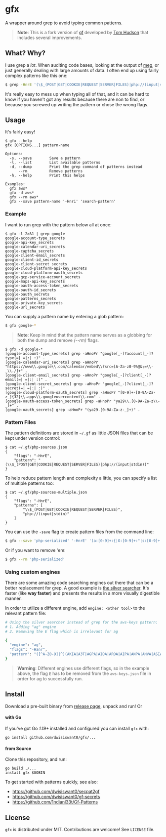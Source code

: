 # gfx

A wrapper around grep to avoid typing common patterns.

> **Note**: This is a fork version of [gf](https://github.com/tomnomnom/gf) developed by [Tom Hudson](https://github.com/tomnomnom) that includes several improvements.

## What? Why?

I use grep a *lot*. When auditing code bases, looking at the output of [meg](https://github.com/tomnomnom/meg),
or just generally dealing with large amounts of data. I often end up using fairly complex patterns like this one:

```bash
$ grep -HnrE '(\$_(POST|GET|COOKIE|REQUEST|SERVER|FILES)|php://(input|stdin))' *
```

It's really easy to mess up when typing all of that, and it can be hard to know if you haven't got any
results because there are non to find, or because you screwed up writing the pattern or chose the wrong flags.

## Usage

It's fairly easy!

```console
$ gfx --help
gfx [OPTIONS...] pattern-name

Options:
  -s, --save        Save a pattern
  -l, --list        List available patterns
  -d, --dump        Print the grep command of patterns instead
      --rm          Remove patterns
  -h, --help        Print this helps

Examples:
  gfx aws*
  gfx -d aws*
  gfx --rm aws*
  gfx --save pattern-name '-Hnri' 'search-pattern'

```

### Example

I want to run grep with the pattern below all at once:

```console
$ gfx -l 2>&1 | grep google
google-account-type_secrets
google-api-key_secrets
google-calendar-uri_secrets
google-captcha_secrets
google-client-email_secrets
google-client-id_secrets
google-client-secret_secrets
google-cloud-platform-api-key_secrets
google-cloud-platform-oauth_secrets
google-gcp-service-account_secrets
google-maps-api-key_secrets
google-oauth-access-token_secrets
google-oauth-id_secrets
google-oauth_secrets
google-patterns_secrets
google-private-key_secrets
google-url_secrets
```

You can supply a pattern name by entering a glob pattern:

```bash
$ gfx google-*
```

> **Note**: Keep in mind that the pattern name serves as a globbing for both the dump and remove _(--rm)_ flags.

```console
$ gfx -d google-*
[google-account-type_secrets] grep -aHnoPr "google[_-]?account[_-]?type(=| =|:| :)" .
[google-calendar-uri_secrets] grep -aHnoPr "https://www\\.google\\.com/calendar/embed\\?src=[A-Za-z0-9%@&;=\\-_\\./]+" .
[google-client-email_secrets] grep -aHnoPr "google[_-]?client[_-]?email(=| =|:| :)" .
[google-client-secret_secrets] grep -aHnoPr "google[_-]?client[_-]?secret(=| =|:| :)" .
[google-cloud-platform-oauth_secrets] grep -aHnoPr "[0-9]+-[0-9A-Za-z_]{32}\\.apps\\.googleusercontent\\.com" .
[google-oauth-access-token_secrets] grep -aHnoPr "ya29\\.[0-9A-Za-z\\-_]+" .
[google-oauth_secrets] grep -aHnoPr "(ya29.[0-9A-Za-z-_]+)" .
```

### Pattern Files

The pattern definitions are stored in `~/.gf` as little JSON files that can be kept under version control:

```console
$ cat ~/.gf/php-sources.json
{
    "flags": "-HnrE",
    "pattern": "(\\$_(POST|GET|COOKIE|REQUEST|SERVER|FILES)|php://(input|stdin))"
}
```

To help reduce pattern length and complexity a little, you can specify a list of multiple patterns too:

```console
$ cat ~/.gf/php-sources-multiple.json
{
    "flags": "-HnrE",
    "patterns": [
        "\\$_(POST|GET|COOKIE|REQUEST|SERVER|FILES)",
        "php://(input|stdin)"
    ]
}
```

You can use the `-save` flag to create pattern files from the command line:

```bash
$ gfx --save 'php-serialized' '-HnrE' '(a:[0-9]+:{|O:[0-9]+:"|s:[0-9]+:")'
```

Or if you want to remove 'em:

```bash
$ gfx --rm 'php-serialized'
```

### Using custom engines

There are some amazing code searching engines out there that can be a better replacement for grep.
A good example is [the silver searcher](https://github.com/ggreer/the_silver_searcher).
It's faster (like **way faster**) and presents the results in a more visually digestible manner.

In order to utilize a different engine, add `engine: <other tool>` to the relevant pattern file:

```bash
# Using the silver searcher instead of grep for the aws-keys pattern:
# 1. Adding "ag" engine
# 2. Removing the E flag which is irrelevant for ag

{
  "engine": "ag",
  "flags": "-Hanr",
  "pattern": "([^A-Z0-9]|^)(AKIA|A3T|AGPA|AIDA|AROA|AIPA|ANPA|ANVA|ASIA)[A-Z0-9]{12,}"
}
```

> **Warning**: Different engines use different flags, so in the example above, the flag `E` has to be removed from the `aws-keys.json` file in order for ag to successfully run.


## Install

Download a pre-built binary from [release page](https://github.com/dwisiswant0/gfx/releases), unpack and run! Or

#### with Go

If you've got Go *1.19+* installed and configured you can install `gfx` with:

```console
go install github.com/dwisiswant0/gfx/...
```

#### from Source

Clone this repository, and run:

```console
go build ./...
install gfx $GOBIN
```

To get started with patterns quickly, see also:

- https://github.com/dwisiswant0/secpat2gf
- https://github.com/dwisiswant0/gf-secrets
- https://github.com/1ndianl33t/Gf-Patterns

## License

`gfx` is distributed under MIT. Contributions are welcome! See `LICENSE` file.
